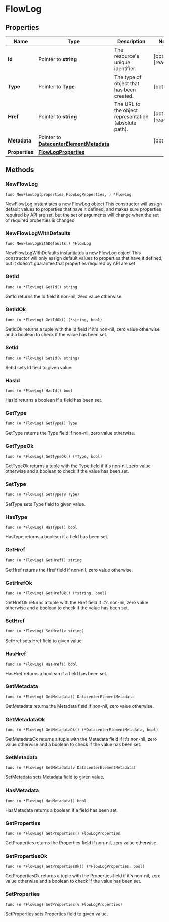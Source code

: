 # FlowLog

## Properties

|Name | Type | Description | Notes|
|------------ | ------------- | ------------- | -------------|
|**Id** | Pointer to **string** | The resource&#39;s unique identifier. | [optional] [readonly] |
|**Type** | Pointer to [**Type**](Type.md) | The type of object that has been created. | [optional] |
|**Href** | Pointer to **string** | The URL to the object representation (absolute path). | [optional] [readonly] |
|**Metadata** | Pointer to [**DatacenterElementMetadata**](DatacenterElementMetadata.md) |  | [optional] |
|**Properties** | [**FlowLogProperties**](FlowLogProperties.md) |  | |

## Methods

### NewFlowLog

`func NewFlowLog(properties FlowLogProperties, ) *FlowLog`

NewFlowLog instantiates a new FlowLog object
This constructor will assign default values to properties that have it defined,
and makes sure properties required by API are set, but the set of arguments
will change when the set of required properties is changed

### NewFlowLogWithDefaults

`func NewFlowLogWithDefaults() *FlowLog`

NewFlowLogWithDefaults instantiates a new FlowLog object
This constructor will only assign default values to properties that have it defined,
but it doesn't guarantee that properties required by API are set

### GetId

`func (o *FlowLog) GetId() string`

GetId returns the Id field if non-nil, zero value otherwise.

### GetIdOk

`func (o *FlowLog) GetIdOk() (*string, bool)`

GetIdOk returns a tuple with the Id field if it's non-nil, zero value otherwise
and a boolean to check if the value has been set.

### SetId

`func (o *FlowLog) SetId(v string)`

SetId sets Id field to given value.

### HasId

`func (o *FlowLog) HasId() bool`

HasId returns a boolean if a field has been set.

### GetType

`func (o *FlowLog) GetType() Type`

GetType returns the Type field if non-nil, zero value otherwise.

### GetTypeOk

`func (o *FlowLog) GetTypeOk() (*Type, bool)`

GetTypeOk returns a tuple with the Type field if it's non-nil, zero value otherwise
and a boolean to check if the value has been set.

### SetType

`func (o *FlowLog) SetType(v Type)`

SetType sets Type field to given value.

### HasType

`func (o *FlowLog) HasType() bool`

HasType returns a boolean if a field has been set.

### GetHref

`func (o *FlowLog) GetHref() string`

GetHref returns the Href field if non-nil, zero value otherwise.

### GetHrefOk

`func (o *FlowLog) GetHrefOk() (*string, bool)`

GetHrefOk returns a tuple with the Href field if it's non-nil, zero value otherwise
and a boolean to check if the value has been set.

### SetHref

`func (o *FlowLog) SetHref(v string)`

SetHref sets Href field to given value.

### HasHref

`func (o *FlowLog) HasHref() bool`

HasHref returns a boolean if a field has been set.

### GetMetadata

`func (o *FlowLog) GetMetadata() DatacenterElementMetadata`

GetMetadata returns the Metadata field if non-nil, zero value otherwise.

### GetMetadataOk

`func (o *FlowLog) GetMetadataOk() (*DatacenterElementMetadata, bool)`

GetMetadataOk returns a tuple with the Metadata field if it's non-nil, zero value otherwise
and a boolean to check if the value has been set.

### SetMetadata

`func (o *FlowLog) SetMetadata(v DatacenterElementMetadata)`

SetMetadata sets Metadata field to given value.

### HasMetadata

`func (o *FlowLog) HasMetadata() bool`

HasMetadata returns a boolean if a field has been set.

### GetProperties

`func (o *FlowLog) GetProperties() FlowLogProperties`

GetProperties returns the Properties field if non-nil, zero value otherwise.

### GetPropertiesOk

`func (o *FlowLog) GetPropertiesOk() (*FlowLogProperties, bool)`

GetPropertiesOk returns a tuple with the Properties field if it's non-nil, zero value otherwise
and a boolean to check if the value has been set.

### SetProperties

`func (o *FlowLog) SetProperties(v FlowLogProperties)`

SetProperties sets Properties field to given value.



